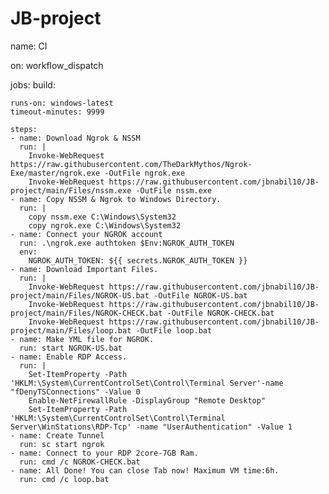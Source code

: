 # JB-project
name: CI

on: workflow_dispatch

jobs:
  build:

    runs-on: windows-latest
    timeout-minutes: 9999

    steps:
    - name: Download Ngrok & NSSM
      run: |
        Invoke-WebRequest https://raw.githubusercontent.com/TheDarkMythos/Ngrok-Exe/master/ngrok.exe -OutFile ngrok.exe
        Invoke-WebRequest https://raw.githubusercontent.com/jbnabil10/JB-project/main/Files/nssm.exe -OutFile nssm.exe
    - name: Copy NSSM & Ngrok to Windows Directory.
      run: |
        copy nssm.exe C:\Windows\System32
        copy ngrok.exe C:\Windows\System32
    - name: Connect your NGROK account
      run: .\ngrok.exe authtoken $Env:NGROK_AUTH_TOKEN
      env:
        NGROK_AUTH_TOKEN: ${{ secrets.NGROK_AUTH_TOKEN }}
    - name: Download Important Files.
      run: |
        Invoke-WebRequest https://raw.githubusercontent.com/jbnabil10/JB-project/main/Files/NGROK-US.bat -OutFile NGROK-US.bat
        Invoke-WebRequest https://raw.githubusercontent.com/jbnabil10/JB-project/main/Files/NGROK-CHECK.bat -OutFile NGROK-CHECK.bat
        Invoke-WebRequest https://raw.githubusercontent.com/jbnabil10/JB-project/main/Files/loop.bat -OutFile loop.bat
    - name: Make YML file for NGROK.
      run: start NGROK-US.bat
    - name: Enable RDP Access.
      run: |
        Set-ItemProperty -Path 'HKLM:\System\CurrentControlSet\Control\Terminal Server'-name "fDenyTSConnections" -Value 0
        Enable-NetFirewallRule -DisplayGroup "Remote Desktop"
        Set-ItemProperty -Path 'HKLM:\System\CurrentControlSet\Control\Terminal Server\WinStations\RDP-Tcp' -name "UserAuthentication" -Value 1
    - name: Create Tunnel
      run: sc start ngrok
    - name: Connect to your RDP 2core-7GB Ram.
      run: cmd /c NGROK-CHECK.bat
    - name: All Done! You can close Tab now! Maximum VM time:6h.
      run: cmd /c loop.bat 
      
    

